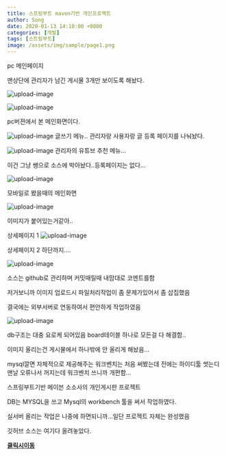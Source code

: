 ```yaml
---
title: 스프링부트 maven기반 개인프로젝트
author: Song
date: 2020-01-13 14:10:00 +0800
categories: [개발]
tags: [스트링부트]
image: /assets/img/sample/page1.png
---
```


pc 메인페이지

맨상단에 관리자가 남긴 게시물 3개만 보이도록 해놨다.

![upload-image](/assets/img/sample/page2.png)

![upload-image](/assets/img/sample/page3.png)

pc버젼에서 본 메인화면이다.




![upload-image](/assets/img/sample/page6.png)
글쓰기 메뉴.. 관리자랑 사용자랑 글 등록 페이지를 나눠놨다.


![upload-image](/assets/img/sample/page8.png)
관리자의 유튜브 추천 메뉴...

이건 그냥 쌩으로 소스에 박아놨다..등록페이지는 없다...

![upload-image](/assets/img/sample/page10.png)

모바일로 봤을때의 메인화면

![upload-image](/assets/img/sample/page11.png)

이미지가 붙어있는거같아..

상세페이지 1
![upload-image](/assets/img/sample/page12.png)

상세페이지 2 하단까지....

![upload-image](/assets/img/sample/github.png)

소스는 github로 관리하며 커밋때릴때 내맘대로 코멘트를함

저거보니까 이미지 업로드시 파일처리작업이 좀 문제가있어서 좀 삽집했음

결국에는 외부서버로 연동하여서 편안하게 작업하였음

![upload-image](/assets/img/sample/BoardDB.png)

db구조는 대충 요로케 되어있음 board테이블 하나로 모든걸 다 해결함..

이미지 올리는건 게시물에서 하나밖에 안 올리게 해놨음...



mysql깔면 자체적으로 제공해주는 워크벤치는 처음 써봤는데 전에는 하이디툴 썻는디 맨날 오류나서 꺼지는데 워크벤치 쓰니까 개편함...





스프링부트기반 메이븐 소소사의 개인게시판 프로젝트

DB는 MYSQL을 쓰고 Mysql의 workbench 툴을 써서 작업하였다.



실서버 올리는 작업은 나중에 하면되니까...일단 프로젝트 자체는 완성했음

깃허브 소스는 여기다 올려놓았다.

[**클릭시이동**](https://github.com/vjzm444/MavenTest)




